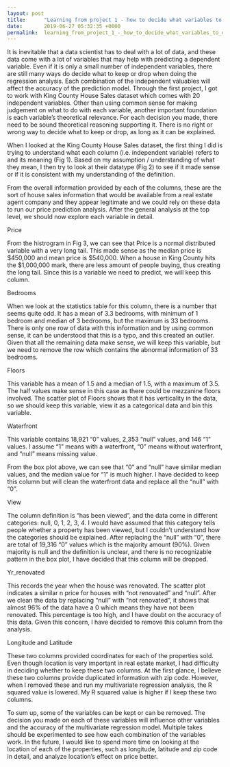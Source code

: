 ```yaml
---
layout: post
title:      "Learning from project 1 - how to decide what variables to use"
date:       2019-06-27 05:32:35 +0000
permalink:  learning_from_project_1_-_how_to_decide_what_variables_to_use
---
```



It is inevitable that a data scientist has to deal with a lot of data, and these data come with a lot of variables that may help with predicting a dependent variable. Even if it is only a small number of independent variables, there are still many ways do decide what to keep or drop when doing the regression analysis. Each combination of the independent valuables will affect the accuracy of the prediction model. Through the first project, I got to work with King County House Sales dataset which comes with 20 independent variables. Other than using common sense for making judgement on what to do with each variable, another important foundation is each variable’s theoretical relevance. For each decision you made, there need to be sound theoretical reasoning supporting it. There is no right or wrong way to decide what to keep or drop, as long as it can be explained. 

When I looked at the King County House Sales dataset, the first thing I did is trying to understand what each column (i.e. independent variable) refers to and its meaning (Fig 1). Based on my assumption / understanding of what they mean, I then try to look at their datatype (Fig 2) to see if it made sense or if it is consistent with my understanding of the definition. 


From the overall information provided by each of the columns, these are the sort of house sales information that would be available from a real estate agent company and they appear legitimate and we could rely on these data to run our price prediction analysis. After the general analysis at the top level, we should now explore each variable in detail.

Price

From the histrogram in Fig 3, we can see that Price is a normal distributed variable with a very long tail. This made sense as the median price is $450,000 and mean price is $540,000. When a house in King County hits the $1,000,000 mark, there are less amount of people buying, thus creating the long tail. Since this is a variable we need to predict, we will keep this column.

Bedrooms

When we look at the statistics table for this column, there is a number that seems quite odd. It has a mean of 3.3 bedrooms, with minimum of 1 bedroom and median of 3 bedrooms, but the maximum is 33 bedrooms. There is only one row of data with this information and by using common sense, it can be understood that this is a typo, and this created an outlier. Given that all the remaining data make sense, we will keep this variable, but we need to remove the row which contains the abnormal information of 33 bedrooms.

Floors

This variable has a mean of 1.5 and a median of 1.5, with a maximum of 3.5. The half values make sense in this case as there could be mezzanine floors involved. The scatter plot of Floors shows that it has verticality in the data, so we should keep this variable, view it as a categorical data and bin this variable.

Waterfront

This variable contains 18,921 “0” values, 2,353 “null” values, and 146 “1” values. I assume “1” means with a waterfront, “0” means without waterfront, and “null” means missing value. 
 
From the box plot above, we can see that “0” and “null” have similar median values, and the median value for “1” is much higher. I have decided to keep this column but will clean the waterfront data and replace all the “null” with “0”.

View

The column definition is “has been viewed”, and the data come in different categories: null, 0, 1, 2, 3, 4. I would have assumed that this category tells people whether a property has been viewed, but I  couldn’t understand how the categories should be explained. After replacing the “null” with “0”, there are total of 19,316 “0” values which is the majority amount (90%). Given majority is null and the definition is unclear, and there is no recognizable pattern in the box plot, I have decided that this column will be dropped.

Yr_renovated

This records the year when the house was renovated. The scatter plot indicates a similar n price for houses with “not renovated” and “null”. After we clean the data by replacing “null” with “not renovated”, it shows that almost 96% of the data have a 0 which means they have not been renovated. This percentage is too high, and I have doubt on the accuracy of this data. Given this concern, I have decided to remove this column from the analysis.

Longitude and Latitude

These two columns provided coordinates for each of the properties sold. Even though location is very important in real estate market, I had difficulty in deciding whether to keep these two columns. At the first glance, I believe these two columns provide duplicated information with zip code. However, when I removed these and run my multivariate regression analysis, the R squared value is lowered. My R squared value is higher if I keep these two columns.

To sum up, some of the variables can be kept or can be removed. The decision you made on each of these variables will influence other variables and the accuracy of the multivariate regression model. Multiple takes should be experimented to see how each combination of the variables work. In the future, I would like to spend more time on looking at the location of each of the properties, such as longitude, latitude and zip code in detail, and analyze location’s effect on price better.






